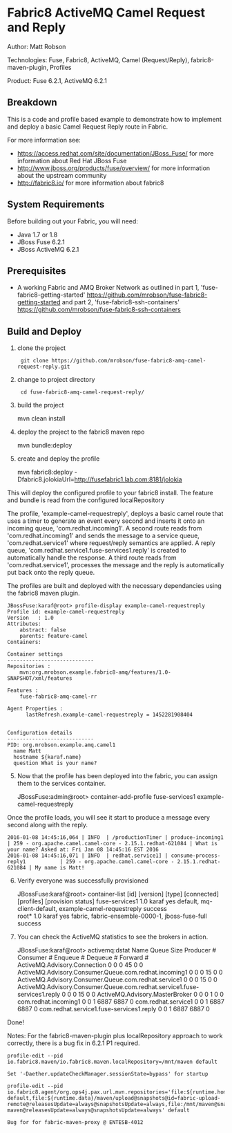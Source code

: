﻿Fabric8 ActiveMQ Camel Request and Reply
========================================
Author: Matt Robson

Technologies: Fuse, Fabric8, ActiveMQ, Camel (Request/Reply), fabric8-maven-plugin, Profiles

Product: Fuse 6.2.1, ActiveMQ 6.2.1

Breakdown                                                                                                                     
---------                                                                                                                     
This is a code and profile based example to demonstrate how to implement and deploy a basic Camel Request Reply route in Fabric.

For more information see:

* <https://access.redhat.com/site/documentation/JBoss_Fuse/> for more information about Red Hat JBoss Fuse
* <http://www.jboss.org/products/fuse/overview/> for more information about the upstream community
* <http://fabric8.io/> for more information about fabric8

System Requirements
-------------------
Before building out your Fabric, you will need:
* Java 1.7 or 1.8
* JBoss Fuse 6.2.1
* JBoss ActiveMQ 6.2.1

Prerequisites
-------------
* A working Fabric and AMQ Broker Network as outlined in part 1, 'fuse-fabric8-getting-started' <https://github.com/mrobson/fuse-fabric8-getting-started> and part 2, 'fuse-fabric8-ssh-containers' <https://github.com/mrobson/fuse-fabric8-ssh-containers>

Build and Deploy
----------------

1) clone the project

        git clone https://github.com/mrobson/fuse-fabric8-amq-camel-request-reply.git

2) change to project directory

        cd fuse-fabric8-amq-camel-request-reply/

3) build the project

	mvn clean install

4) deploy the project to the fabric8 maven repo
	
	mvn bundle:deploy

4) create and deploy the profile

	mvn fabric8:deploy -Dfabric8.jolokiaUrl=http://fusefabric1.lab.com:8181/jolokia

This will deploy the configured profile to your fabric8 install.  The feature and bundle is read from the configured localRepository

The profile, 'example-camel-requestreply', deploys a basic camel route that uses a timer to generate an event every second and inserts it onto an incoming queue, 'com.redhat.incoming1'.  A second route reads from 'com.redhat.incoming1' and sends the message to a service queue, 'com.redhat.service1' where request/reply semantics are applied.  A reply queue, 'com.redhat.service1.fuse-services1.reply' is created to automatically handle the response. A third route reads from 'com.redhat.service1', processes the message and the reply is automatically put back onto the reply queue. 

The profiles are built and deployed with the necessary dependancies using the fabric8 maven plugin.

	JBossFuse:karaf@root> profile-display example-camel-requestreply 
	Profile id: example-camel-requestreply
	Version   : 1.0
	Attributes: 
		abstract: false
		parents: feature-camel
	Containers: 

	Container settings
	----------------------------
	Repositories : 
		mvn:org.mrobson.example.fabric8-amq/features/1.0-SNAPSHOT/xml/features

	Features : 
		fuse-fabric8-amq-camel-rr

	Agent Properties : 
		  lastRefresh.example-camel-requestreply = 1452281908404


	Configuration details
	----------------------------
	PID: org.mrobson.example.amq.camel1
	  name Matt
	  hostname ${karaf.name}
	  question What is your name?

5) Now that the profile has been deployed into the fabric, you can assign them to the services container.

	JBossFuse:admin@root> container-add-profile fuse-services1 example-camel-requestreply

Once the profile loads, you will see it start to produce a message every second along with the reply.

	2016-01-08 14:45:16,064 | INFO  | /productionTimer | produce-incoming1                | 259 - org.apache.camel.camel-core - 2.15.1.redhat-621084 | What is your name? Asked at: Fri Jan 08 14:45:16 EST 2016
	2016-01-08 14:45:16,071 | INFO  | redhat.service1] | consume-process-reply1           | 259 - org.apache.camel.camel-core - 2.15.1.redhat-621084 | My name is Matt!

6) Verify everyone was successfully provisioned

	JBossFuse:karaf@root> container-list 
	[id]            [version]  [type]  [connected]  [profiles]                                                  [provision status]
	fuse-services1  1.0        karaf   yes          default, mq-client-default, example-camel-requestreply      success           
	root*           1.0        karaf   yes          fabric, fabric-ensemble-0000-1, jboss-fuse-full             success           

7) You can check the ActiveMQ statistics to see the brokers in action.

	JBossFuse:karaf@root> activemq:dstat
	Name                                                                        Queue Size  Producer #  Consumer #   Enqueue #   Dequeue #   Forward #
	ActiveMQ.Advisory.Connection                                                0           0           0            45          0           0
	ActiveMQ.Advisory.Consumer.Queue.com.redhat.incoming1                       0           0           0            15          0           0
	ActiveMQ.Advisory.Consumer.Queue.com.redhat.service1                        0           0           0            15          0           0
	ActiveMQ.Advisory.Consumer.Queue.com.redhat.service1.fuse-services1.reply   0           0           0            15          0           0
	ActiveMQ.Advisory.MasterBroker                                              0           0           0            1           0           0
	com.redhat.incoming1                                                        0           0           1            6887        6887        0
	com.redhat.service1                                                         0           0           1            6887        6887        0
	com.redhat.service1.fuse-services1.reply                                    0           0           1            6887        6887        0

Done!

Notes: For the fabric8-maven-plugin plus localRepository approach to work correctly, there is a bug fix in 6.2.1 P1 required.

	profile-edit --pid io.fabric8.maven/io.fabric8.maven.localRepository=/mnt/maven default

	Set '-Daether.updateCheckManager.sessionState=bypass' for startup

	profile-edit --pid io.fabric8.agent/org.ops4j.pax.url.mvn.repositories='file:${runtime.home}/${karaf.default.repository}@snapshots@id=karaf-default,file:${runtime.data}/maven/upload@snapshots@id=fabric-upload-remote@releasesUpdate=always@snapshotsUpdate=always,file:/mnt/maven@snapshots@id=nfs-maven@releasesUpdate=always@snapshotsUpdate=always' default

	Bug for for fabric-maven-proxy @ ENTESB-4012
